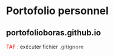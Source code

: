 # Portofolio personnel


## portofolioboras.github.io


<span style='color:red'>TAF :</span> exécuter fichier **<span style='color:grey'>.gitignore</span>**
